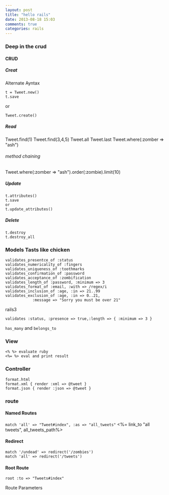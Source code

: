 ```yaml
---
layout: post
title: "hello rails"
date: 2013-08-18 15:03
comments: true
categories: rails
---
```


### Deep in the crud
#### CRUD

##### Creat

Alternate Ayntax

	t = Tweet.new()
	t.save
	
or  
	
	Tweet.create()
	
	
##### Read

Tweet.find(1)
Tweet.find(3,4,5)
Tweet.all
Tweet.last
Tweet.where(:zomber => "ash")
###### method chaining
Tweet.where(:zomber => "ash").order(:zombie).limit(10)

##### Update

	t.attributes()
	t.save
	or
	t.update_attributes()

##### Delete
	t.destroy
	t.destroy_all  
  
### Models Tasts like chicken

	validates_presentce_of :status
	validates_numericality_of :fingers
	validates_uniqueness_of :toothmarks
	validates_confirmation_of :password
	validates_acceptance_of :zombification
	validates_length_of :password, :minimum => 3
	validates_format_of :email, :with => /regex/i
	validates_inclusion_of :age, :in => 21..99
	validates_exclusion_of :age, :in => 0..21,
				:message => "Sorry you must be over 21"
				

rails3
	
	validates :status, :presence => true,:length => { :minimum => 3 }
	
	
	
`has_many` and `belongs_to`

### View

	<% %> evaluate ruby
	<%= %> eval and print result
	
### Controller  

	
	format.html
    format.xml { render :xml => @tweet }
    format.json { render :json => @tweet }	

### route

#### Named Routes

 `match 'all' => "Tweet#index", :as => "all_tweets"`
<%= link_to "all tweets", all_tweets_path%>	
#### Redirect
`match '/undead' => redirect('/zombies')`  
`match 'all' => redirect('/tweets')`
#### Root Route

	root :to => "Tweets#index"
	
Route Parameters	

	
	
	
	
	
	
	
	
	
	
	
	
	
	
	
	
	
	
	